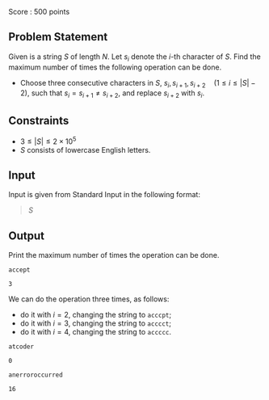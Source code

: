 Score : $500$ points

## Problem Statement

Given is a string $S$ of length $N$. Let $s_i$ denote the $i$-th character of $S$. Find the maximum number of times the following operation can be done.

- Choose three consecutive characters in $S$, $s_i,s_{i+1},s_{i+2}\quad (1\leq i\leq |S|-2)$, such that $s_i=s_{i+1}\neq s_{i+2}$, and replace $s_{i+2}$ with $s_i$.

## Constraints

- $3 \leq |S| \leq 2\times 10^5$
- $S$ consists of lowercase English letters.

## Input

Input is given from Standard Input in the following format:

> $S$

## Output

Print the maximum number of times the operation can be done.

```input1
accept
```

```output1
3
```

We can do the operation three times, as follows:

- do it with $i=2$, changing the string to `acccpt`;
- do it with $i=3$, changing the string to `acccct`;
- do it with $i=4$, changing the string to `accccc`.

```input2
atcoder
```

```output2
0
```

```input3
anerroroccurred
```

```output3
16
```